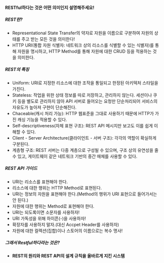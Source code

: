 #### RESTful하다는 것은 어떤 의미인지 설명해주세요!

##### REST란?
- Representational State Transfer의 약자로 자원을 이름으로 구분하여 자원의 상태를 주고 받는 모든 것을 의미한다!
- HTTP URI(통합 자원 식별자: 네트워크 상의 리소스를 식별할 수 있는 식별자)를 통해 자원을 명시하고, HTTP Method를 통해 자원에 대한 CRUD 등을 적용하는 것을 의미한다.

##### REST의 특징
- Uniform: URI로 지정한 리소스에 대한 조작을 통일되고 한정된 아키텍처 스타일을 가진다.
- Stateless: 작업을 위한 상태 정보를 따로 저장하고, 관리하지 않는다. 세션이나 쿠키 등을 별도로 관리하지 않아 API 서버로 들어오는 요청만
  단순처리되어 서비스의 자유도가 높아져 구현이 단순해진다.
- Chaceable(캐시 처리 가능): HTTP 웹표준을 그대로 사용하기 때문에 HTTP가 가진 캐싱 기능을 적용할 수 있다.
- Self-descriptiveness(자체 표현 구조): REST API 메시지만 보고도 이를 쉽게 이해할 수 있다.
- Client - Server Architecture(클라이언트 - 서버 구조): 각각의 역할이 확실하게 구분된다.
- 계층형 구조: REST 서버는 다중 계층으로 구성될 수 있으며, 구조 상의 유연성을 줄 수 있고, 게이트웨이 같은 네트워크 기반의 중간 매체를 사용할 수 있다.

##### REST API 가이드
- URI는 리소스를 표현해야 한다.
- 리소스에 대한 행위는 HTTP Method로 표현된다.
- URI는 정보의 자원을 표현해야 한다.(Method의 행위가 URI 표현으로 들어가서는 안 된다.)
- 자원에 대한 행위는 Method로 표현해야 한다.
- URI는 되도록이면 소문자를 사용하자!
- URI 가독성을 위해 하이픈(-)을 사용하자!
- 확장자를 사용하지 말자.(대신 Accpet Header를 사용하자)
- 자원에 대한 컬렉션(집합)이나 스토어의 이름으로는 복수 명사!


##### 그래서 Restful하다라는 것은?
- **REST의 원리와 REST API의 설계 규칙을 올바르게 지킨 시스템**
